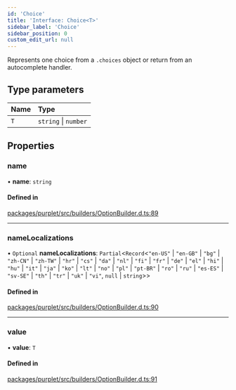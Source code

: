 ```yaml
---
id: 'Choice'
title: 'Interface: Choice<T>'
sidebar_label: 'Choice'
sidebar_position: 0
custom_edit_url: null
---
```


Represents one choice from a `.choices` object or return from an autocomplete handler.

## Type parameters

| Name | Type                 |
| :--- | :------------------- |
| `T`  | `string` \| `number` |

## Properties

### name

• **name**: `string`

#### Defined in

[packages/purplet/src/builders/OptionBuilder.d.ts:89](https://github.com/CRBT-Team/Purplet/blob/b72b1ee/packages/purplet/src/builders/OptionBuilder.d.ts#L89)

---

### nameLocalizations

• `Optional` **nameLocalizations**: `Partial`<`Record`<`"en-US"` \| `"en-GB"` \| `"bg"` \| `"zh-CN"` \| `"zh-TW"` \| `"hr"` \| `"cs"` \| `"da"` \| `"nl"` \| `"fi"` \| `"fr"` \| `"de"` \| `"el"` \| `"hi"` \| `"hu"` \| `"it"` \| `"ja"` \| `"ko"` \| `"lt"` \| `"no"` \| `"pl"` \| `"pt-BR"` \| `"ro"` \| `"ru"` \| `"es-ES"` \| `"sv-SE"` \| `"th"` \| `"tr"` \| `"uk"` \| `"vi"`, `null` \| `string`\>\>

#### Defined in

[packages/purplet/src/builders/OptionBuilder.d.ts:90](https://github.com/CRBT-Team/Purplet/blob/b72b1ee/packages/purplet/src/builders/OptionBuilder.d.ts#L90)

---

### value

• **value**: `T`

#### Defined in

[packages/purplet/src/builders/OptionBuilder.d.ts:91](https://github.com/CRBT-Team/Purplet/blob/b72b1ee/packages/purplet/src/builders/OptionBuilder.d.ts#L91)
